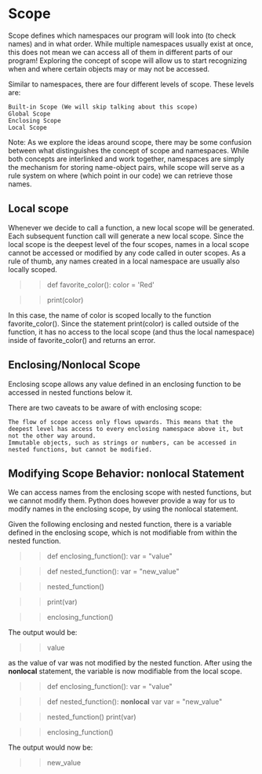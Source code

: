 # Scope
Scope defines which namespaces our program will look into (to check names) and in what order. While multiple namespaces usually exist at once, this does not mean we can access all of them in different parts of our program! Exploring the concept of scope will allow us to start recognizing when and where certain objects may or may not be accessed.

Similar to namespaces, there are four different levels of scope. These levels are:

    Built-in Scope (We will skip talking about this scope)
    Global Scope
    Enclosing Scope
    Local Scope

Note: As we explore the ideas around scope, there may be some confusion between what distinguishes the concept of scope and namespaces. While both concepts are interlinked and work together, namespaces are simply the mechanism for storing name-object pairs, while scope will serve as a rule system on where (which point in our code) we can retrieve those names. 

## Local scope
Whenever we decide to call a function, a new local scope will be generated. Each subsequent function call will generate a new local scope. Since the local scope is the deepest level of the four scopes, names in a local scope cannot be accessed or modified by any code called in outer scopes. As a rule of thumb, any names created in a local namespace are usually also locally scoped. 

>> def favorite_color(): 
>>  color = 'Red'

>> print(color) 

In this case, the name of color is scoped locally to the function favorite_color(). Since the statement print(color) is called outside of the function, it has no access to the local scope (and thus the local namespace) inside of favorite_color() and returns an error. 

## Enclosing/Nonlocal Scope
Enclosing scope allows any value defined in an enclosing function to be accessed in nested functions below it.

There are two caveats to be aware of with enclosing scope:

    The flow of scope access only flows upwards. This means that the deepest level has access to every enclosing namespace above it, but not the other way around.
    Immutable objects, such as strings or numbers, can be accessed in nested functions, but cannot be modified.

## Modifying Scope Behavior: nonlocal Statement
We can access names from the enclosing scope with nested functions, but we cannot modify them. Python does however provide a way for us to modify names in the enclosing scope, by using the nonlocal statement.

Given the following enclosing and nested function, there is a variable defined in the enclosing scope, which is not modifiable from within the nested function.

>>def enclosing_function():
>>  var = "value"

>>  def nested_function():
>>    var = "new_value"

>>  nested_function()

>>  print(var)

>>enclosing_function()

The output would be:

>> value

as the value of var was not modified by the nested function. After using the **nonlocal** statement, the variable is now modifiable from the local scope.

>>def enclosing_function():
>>  var = "value"

>>  def nested_function():
>>    **nonlocal** var
>>    var = "new_value"

>>  nested_function()
>>  print(var)

>>enclosing_function()

The output would now be:

>>new_value
